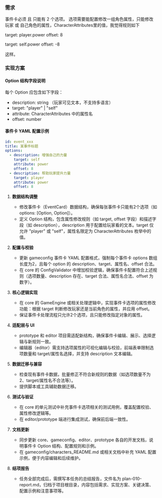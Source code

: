 ### 需求

事件卡必须 且 只能有 2 个选项。
选项需要能配置修改一组角色属性，只能修改 玩家 或 自己角色的属性，CharacterAttributes里的值，我觉得规则如下

target: player.power
offset: 8

target: self.power
offset: -8

这样。

### 实现方案

#### Option 结构字段说明

每个 Option 应包含如下字段：

- description: string （玩家可见文本，不支持多语言）
- target: "player" | "self"
- attribute: CharacterAttributes 中的属性名
- offset: number

#### 事件卡 YAML 配置示例

```yaml
id: event_xxx
title: 某事件标题
options:
  - description: 增强自己的力量
    target: self
    attribute: power
    offset: 8
  - description: 帮助玩家提升力量
    target: player
    attribute: power
    offset: 8
```

1. **数据结构调整**
   - 修改事件卡（EventCard）数据结构，确保每张事件卡只能有2个选项（如 options: [Option, Option]）。
   - 定义 Option 结构，包含属性修改规则（如 target, offset 字段）和描述字段（如 description），description 用于配置给玩家看的文本。target 仅允许 "player" 或 "self"，属性名限定为 CharacterAttributes 枚举中的值。

2. **配置与校验**
   - 更新 gameconfig 事件卡 YAML 配置格式，强制每个事件卡 options 数组长度为2，且每个 option 的 description、target、属性名、offset 合法。
   - 在 core 的 ConfigValidator 中增加校验逻辑，确保事件卡配置符合上述规则（选项数量、description 存在、target 合法、属性名合法、offset 为数字）。

3. **核心逻辑实现**
   - 在 core 的 GameEngine 或相关处理逻辑中，实现事件卡选项的属性修改功能：根据 target 判断修改玩家还是当前角色的属性，并应用 offset。
   - 保证事件卡处理流程只允许2个选项，且只能修改指定对象的属性。

4. **适配层与 UI**
   - prototype 和 editor 项目需适配新结构，确保事件卡编辑、展示、选择逻辑与新规则一致。
   - 编辑器（editor）需支持选项属性的可视化编辑与校验，前端表单限制选项数量和 target/属性名选择，并支持 description 文本编辑。

5. **数据迁移与兼容**
   - 检查现有事件卡数据，批量修正不符合新规则的数据（如选项数量不为2、target/属性名不合法等）。
   - 提供脚本或工具辅助数据迁移。

6. **测试与验证**
   - 在 core 的单元测试中补充事件卡选项相关的测试用例，覆盖配置校验、属性修改逻辑等。
   - 在 editor/prototype 端进行集成测试，确保前后端一致性。

7. **文档更新**
   - 同步更新 core、gameconfig、editor、prototype 各自的开发文档，说明事件卡 Option 结构、配置规则和示例。
   - 在 gameconfig/characters_README.md 或相关文档中补充 YAML 配置示例，便于内容编辑和后续维护。

8. **结项报告**
   - 任务全部完成后，需撰写本任务的总结报告，文件名为 plan-010-report.md，归档于项目根目录，内容包括需求、实现方案、关键决策、配置示例和注意事项等。


